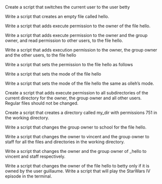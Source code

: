 Create a script that switches the current user to the user betty

Write a script that creates an empty file called hello.

Write a script that adds execute permission to the owner of the file hello. 

Write a script that adds execute permission to the owner and the group owner, and read permission to other users, to the file hello.

Write a script that adds execution permission to the owner, the group owner and the other users, to the file hello

Write a script that sets the permission to the file hello as follows

Write a script that sets the mode of the file hello

Write a script that sets the mode of the file hello the same as olleh’s mode.

Create a script that adds execute permission to all subdirectories of the current directory for the owner, the group owner and all other users. Regular files should not be changed.

Create a script that creates a directory called my_dir with permissions 751 in the working directory.

Write a script that changes the group owner to school for the file hello.

Write a script that changes the owner to vincent and the group owner to staff for all the files and directories in the working directory.

Write a script that changes the owner and the group owner of _hello to vincent and staff respectively.

Write a script that changes the owner of the file hello to betty only if it is owned by the user guillaume.
Write a script that will play the StarWars IV episode in the terminal.
